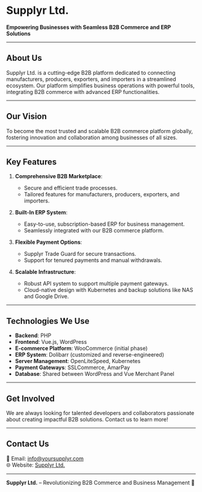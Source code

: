 # Supplyr Ltd.

**Empowering Businesses with Seamless B2B Commerce and ERP Solutions**

---

## About Us

Supplyr Ltd. is a cutting-edge B2B platform dedicated to connecting manufacturers, producers, exporters, and importers in a streamlined ecosystem. Our platform simplifies business operations with powerful tools, integrating B2B commerce with advanced ERP functionalities.

---

## Our Vision

To become the most trusted and scalable B2B commerce platform globally, fostering innovation and collaboration among businesses of all sizes.

---

## Key Features

1. **Comprehensive B2B Marketplace**:
   - Secure and efficient trade processes.
   - Tailored features for manufacturers, producers, exporters, and importers.

2. **Built-In ERP System**:
   - Easy-to-use, subscription-based ERP for business management.
   - Seamlessly integrated with our B2B commerce platform.

3. **Flexible Payment Options**:
   - Supplyr Trade Guard for secure transactions.
   - Support for tenured payments and manual withdrawals.

4. **Scalable Infrastructure**:
   - Robust API system to support multiple payment gateways.
   - Cloud-native design with Kubernetes and backup solutions like NAS and Google Drive.

---

## Technologies We Use

- **Backend**: PHP
- **Frontend**: Vue.js, WordPress
- **E-commerce Platform**: WooCommerce (initial phase)
- **ERP System**: Dolibarr (customized and reverse-engineered)
- **Server Management**: OpenLiteSpeed, Kubernetes
- **Payment Gateways**: SSLCommerce, AmarPay
- **Database**: Shared between WordPress and Vue Merchant Panel

---

## Get Involved

We are always looking for talented developers and collaborators passionate about creating impactful B2B solutions. Contact us to learn more!

---

## Contact Us

📧 Email: info@yoursupplyr.com  
🌐 Website: [Supplyr Ltd.](https://yoursupplyr.com)  

---

**Supplyr Ltd.** – Revolutionizing B2B Commerce and Business Management 🚀
